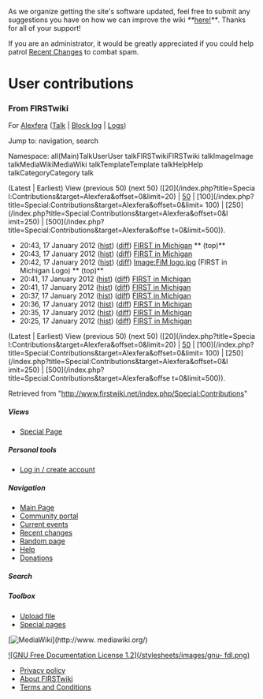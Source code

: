 As we organize getting the site's software updated, feel free to submit any
suggestions you have on how we can improve the wiki
_**_[here!](/index.php/User:Hallry/Suggestions "User:Hallry/Suggestions"
)_**_. Thanks for all of your support!

If you are an administrator, it would be greatly appreciated if you could help
patrol [Recent Changes](/index.php/Special:Recentchanges
"Special:Recentchanges" ) to combat spam.

# User contributions

### From FIRSTwiki

For [Alexfera](/index.php?title=User:Alexfera&action=edit "User:Alexfera" )
([Talk](/index.php?title=User_talk:Alexfera&action=edit "User talk:Alexfera" )
| [Block log](/index.php?title=Special:Log&type=block&page=User:Alexfera
"Special:Log" ) | [Logs](/index.php?title=Special:Log&user=Alexfera
"Special:Log" ))

Jump to: navigation, search

Namespace:  all(Main)TalkUserUser talkFIRSTwikiFIRSTwiki talkImageImage
talkMediaWikiMediaWiki talkTemplateTemplate talkHelpHelp talkCategoryCategory
talk

(Latest | Earliest) View (previous 50) (next 50) ([20](/index.php?title=Specia
l:Contributions&target=Alexfera&offset=0&limit=20) |
[50](/index.php?title=Special:Contributions&target=Alexfera&offset=0&limit=50)
| [100](/index.php?title=Special:Contributions&target=Alexfera&offset=0&limit=
100) | [250](/index.php?title=Special:Contributions&target=Alexfera&offset=0&l
imit=250) | [500](/index.php?title=Special:Contributions&target=Alexfera&offse
t=0&limit=500)).

  * 20:43, 17 January 2012 ([hist](/index.php?title=FIRST_in_Michigan&action=history "FIRST in Michigan" )) ([diff](/index.php?title=FIRST_in_Michigan&diff=prev&oldid=88398 "FIRST in Michigan" )) [FIRST in Michigan](/index.php/FIRST_in_Michigan "FIRST in Michigan" ) ** (top)**
  * 20:43, 17 January 2012 ([hist](/index.php?title=FIRST_in_Michigan&action=history "FIRST in Michigan" )) ([diff](/index.php?title=FIRST_in_Michigan&diff=prev&oldid=88397 "FIRST in Michigan" )) [FIRST in Michigan](/index.php/FIRST_in_Michigan "FIRST in Michigan" )
  * 20:42, 17 January 2012 ([hist](/index.php?title=Image:FiM_logo.jpg&action=history "Image:FiM logo.jpg" )) ([diff](/index.php?title=Image:FiM_logo.jpg&diff=prev&oldid=88396 "Image:FiM logo.jpg" )) [Image:FiM logo.jpg](/index.php/Image:FiM_logo.jpg "Image:FiM logo.jpg" ) (FIRST in Michigan Logo) ** (top)**
  * 20:41, 17 January 2012 ([hist](/index.php?title=FIRST_in_Michigan&action=history "FIRST in Michigan" )) ([diff](/index.php?title=FIRST_in_Michigan&diff=prev&oldid=88395 "FIRST in Michigan" )) [FIRST in Michigan](/index.php/FIRST_in_Michigan "FIRST in Michigan" )
  * 20:41, 17 January 2012 ([hist](/index.php?title=FIRST_in_Michigan&action=history "FIRST in Michigan" )) ([diff](/index.php?title=FIRST_in_Michigan&diff=prev&oldid=88394 "FIRST in Michigan" )) [FIRST in Michigan](/index.php/FIRST_in_Michigan "FIRST in Michigan" )
  * 20:37, 17 January 2012 ([hist](/index.php?title=FIRST_in_Michigan&action=history "FIRST in Michigan" )) ([diff](/index.php?title=FIRST_in_Michigan&diff=prev&oldid=88393 "FIRST in Michigan" )) [FIRST in Michigan](/index.php/FIRST_in_Michigan "FIRST in Michigan" )
  * 20:36, 17 January 2012 ([hist](/index.php?title=FIRST_in_Michigan&action=history "FIRST in Michigan" )) ([diff](/index.php?title=FIRST_in_Michigan&diff=prev&oldid=88392 "FIRST in Michigan" )) [FIRST in Michigan](/index.php/FIRST_in_Michigan "FIRST in Michigan" )
  * 20:35, 17 January 2012 ([hist](/index.php?title=FIRST_in_Michigan&action=history "FIRST in Michigan" )) ([diff](/index.php?title=FIRST_in_Michigan&diff=prev&oldid=88391 "FIRST in Michigan" )) [FIRST in Michigan](/index.php/FIRST_in_Michigan "FIRST in Michigan" )
  * 20:25, 17 January 2012 ([hist](/index.php?title=FIRST_in_Michigan&action=history "FIRST in Michigan" )) ([diff](/index.php?title=FIRST_in_Michigan&diff=prev&oldid=88390 "FIRST in Michigan" )) [FIRST in Michigan](/index.php/FIRST_in_Michigan "FIRST in Michigan" )

(Latest | Earliest) View (previous 50) (next 50) ([20](/index.php?title=Specia
l:Contributions&target=Alexfera&offset=0&limit=20) |
[50](/index.php?title=Special:Contributions&target=Alexfera&offset=0&limit=50)
| [100](/index.php?title=Special:Contributions&target=Alexfera&offset=0&limit=
100) | [250](/index.php?title=Special:Contributions&target=Alexfera&offset=0&l
imit=250) | [500](/index.php?title=Special:Contributions&target=Alexfera&offse
t=0&limit=500)).

Retrieved from "<http://www.firstwiki.net/index.php/Special:Contributions>"

##### Views

  * [Special Page](/index.php/Special:Contributions/Alexfera)

##### Personal tools

  * [Log in / create account](/index.php?title=Special:Userlogin&returnto=Special:Contributions)

[](/index.php/Main_Page "Main Page" )

##### Navigation

  * [Main Page](/index.php/Main_Page)
  * [Community portal](/index.php/FIRSTwiki:Community_portal)
  * [Current events](/index.php/Current_events)
  * [Recent changes](/index.php/Special:Recentchanges)
  * [Random page](/index.php/Special:Random)
  * [Help](/index.php/FIRSTwiki:Help)
  * [Donations](/index.php/FIRSTwiki:Site_support)

##### Search



##### Toolbox

  * [Upload file](/index.php/Special:Upload)
  * [Special pages](/index.php/Special:Specialpages)

[![MediaWiki](/skins/common/images/poweredby_mediawiki_88x31.png)](http://www.
mediawiki.org/)

[![GNU Free Documentation License 1.2](/stylesheets/images/gnu-
fdl.png)](http://www.gnu.org/copyleft/fdl.html)

  * [Privacy policy](/index.php/FIRSTwiki:Privacy_policy "FIRSTwiki:Privacy policy" )
  * [About FIRSTwiki](/index.php/FIRSTwiki:About "FIRSTwiki:About" )
  * [Terms and Conditions](/index.php/FIRSTwiki:Terms_and_conditions "FIRSTwiki:Terms and conditions" )

